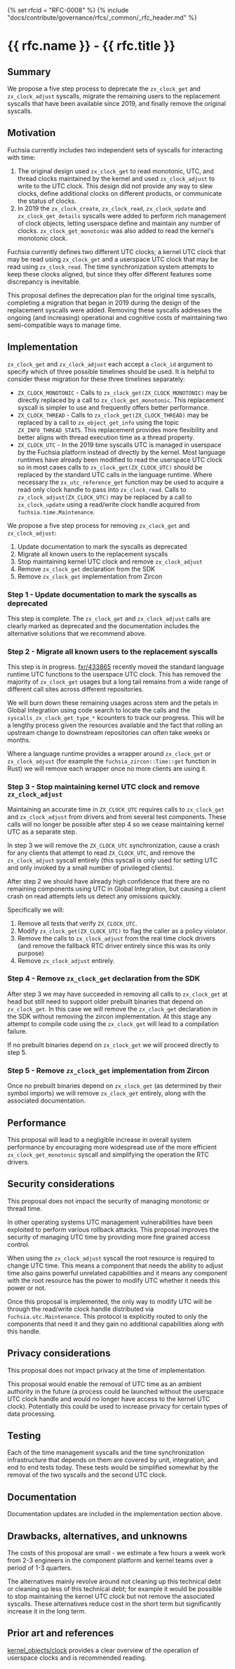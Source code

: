 {% set rfcid = "RFC-0008" %}
{% include "docs/contribute/governance/rfcs/_common/_rfc_header.md" %}
# {{ rfc.name }} - {{ rfc.title }}
<!-- SET the `rfcid` VAR ABOVE. DO NOT EDIT ANYTHING ELSE ABOVE THIS LINE. -->

## Summary

We propose a five step process to deprecate the `zx_clock_get` and
`zx_clock_adjust` syscalls, migrate the remaining users to the replacement
syscalls that have been available since 2019, and finally remove the original
syscalls.


## Motivation

Fuchsia currently includes two independent sets of syscalls for interacting with
time:

1. The original design used `zx_clock_get` to read monotonic, UTC, and thread
   clocks maintained by the kernel and used `zx_clock_adjust` to write to the
   UTC clock. This design did not provide any way to slew clocks, define
   additional clocks on different products, or communicate the status of clocks.
2. In 2019 the `zx_clock_create`, `zx_clock_read`, `zx_clock_update` and
   `zx_clock_get_details` syscalls were added to perform rich management of
   clock objects, letting userspace define and maintain any number of clocks.
   `zx_clock_get_monotonic` was also added to read the kernel's monotonic clock.

Fuchsia currently defines two different UTC clocks; a kernel UTC clock that may
be read using `zx_clock_get` and a userspace UTC clock that may be read using
`zx_clock_read`. The time synchronization system attempts to keep these clocks
aligned, but since they offer different features some discrepancy is inevitable.

This proposal defines the deprecation plan for the original time syscalls,
completing a migration that began in 2019 during the design of the replacement
syscalls were added. Removing these syscalls addresses the ongoing (and
increasing) operational and cognitive costs of maintaining two semi-compatible
ways to manage time.


## Implementation

`zx_clock_get` and `zx_clock_adjust` each accept a `clock_id` argument to
specify which of three possible timelines should be used. It is helpful to
consider these migration for these three timelines separately:

* `ZX_CLOCK_MONOTONIC` - Calls to `zx_clock_get(ZX_CLOCK_MONOTONIC)` may be
  directly replaced by a call to `zx_clock_get_monotonic`. This replacement
  syscall is simpler to use and frequently offers better performance.
* `ZX_CLOCK_THREAD` - Calls to `zx_clock_get(ZX_CLOCK_THREAD)` may be replaced
  by a call to `zx_object_get_info` using the topic `ZX_INFO_THREAD_STATS`. This
  replacement provides more flexibility and better aligns with thread execution
  time as a thread property.
* `ZX_CLOCK_UTC` - In the 2019 time syscalls UTC is managed in userspace by
  the Fuchsia platform instead of directly by the kernel. Most language runtimes
  have already been modified to read the userspace UTC clock so in most cases
  calls to `zx_clock_get(ZX_CLOCK_UTC)` should be replaced by the standard UTC
  calls in the language runtime. Where necessary the `zx_utc_reference_get`
  function may be used to acquire a read only clock handle to pass into
  `zx_clock_read`. Calls to `zx_clock_adjust(ZX_CLOCK_UTC)` may be replaced by a
  call to `zx_clock_update` using a read/write clock handle acquired from
  `fuchsia.time.Maintenance`.

We propose a five step process for removing `zx_clock_get` and
`zx_clock_adjust`:

1. Update documentation to mark the syscalls as deprecated
2. Migrate all known users to the replacement syscalls
3. Stop maintaining kernel UTC clock and remove `zx_clock_adjust`
4. Remove `zx_clock_get` declaration from the SDK
5. Remove `zx_clock_get` implementation from Zircon

### Step 1 - Update documentation to mark the syscalls as deprecated

This step is complete. The `zx_clock_get` and `zx_clock_adjust` calls are
clearly marked as deprecated and the documentation includes the alternative
solutions that we recommend above.

### Step 2 - Migrate all known users to the replacement syscalls

This step is in progress. [fxr/433865](https://fxrev.dev/433865) recently moved
the standard language runtime UTC functions to the userspace UTC clock. This has
removed the majority of `zx_clock_get` usages but a long tail remains from a
wide range of different call sites across different repositories.

We will burn down these remaining usages across stem and the petals in Global
Integration using code search to locate the calls and the
`syscalls_zx_clock_get_type_*` kcounters to track our progress. This will be a
lengthy process given the resources available and the fact that rolling an
upstream change to downstream repositories can often take weeks or months.

Where a language runtime provides a wrapper around `zx_clock_get` or
`zx_clock_adjust` (for example the `fuchsia_zircon::Time::get` function
in Rust) we will remove each wrapper once no more clients are using it.

### Step 3 - Stop maintaining kernel UTC clock and remove `zx_clock_adjust`

Maintaining an accurate time in `ZX_CLOCK_UTC` requires calls to `zx_clock_get`
and `zx_clock_adjust` from drivers and from several test components. These calls
will no longer be possible after step 4 so we cease maintaining kernel UTC as a
separate step.

In step 3 we will remove the `ZX_CLOCK_UTC` synchronization, cause a crash
for any clients that attempt to read `ZX_CLOCK_UTC`, and remove the
`zx_clock_adjust` syscall entirely (this syscall is only used for setting UTC
and only invoked by a small number of privileged clients).

After step 2 we should have already high confidence that there are no remaining
components using UTC in Global Integration, but causing a client crash on read
attempts lets us detect any omissions quickly.

Specifically we will:

1. Remove all tests that verify `ZX_CLOCK_UTC`.
2. Modify `zx_clock_get(ZX_CLOCK_UTC)` to flag the caller as a policy violator.
2. Remove the calls to `zx_clock_adjust` from the real time clock drivers (and
   remove the fallback RTC driver entirely since this was its only purpose)
3. Remove `zx_clock_adjust` entirely.

### Step 4 - Remove `zx_clock_get` declaration from the SDK

After step 3 we may have succeeded in removing all calls to `zx_clock_get` at
head but still need to support older prebuilt binaries that depend on
`zx_clock_get`. In this case we will remove the `zx_clock_get` declaration in
the SDK without removing the zircon implementation. At this stage any attempt to
compile code using the `zx_clock_get` will lead to a compilation failure.

If no prebuilt binaries depend on `zx_clock_get` we will proceed directly to
step 5.

### Step 5 - Remove `zx_clock_get` implementation from Zircon

Once no prebuilt binaries depend on `zx_clock_get` (as determined by their
symbol imports) we will remove `zx_clock_get` entirely, along with the
associated documentation.


## Performance

This proposal will lead to a negligible increase in overall system performance
by encouraging more widespread use of the more efficient
`zx_clock_get_monotonic` syscall and simplifying the operation the RTC drivers.


## Security considerations

This proposal does not impact the security of managing monotonic or thread time.

In other operating systems UTC management vulnerabilities have been exploited to
perform various rollback attacks. This proposal improves the security of
managing UTC time by providing more fine grained access control.

When using the `zx_clock_adjust` syscall the root resource is required to change
UTC time. This means a component that needs the ability to adjust time also
gains powerful unrelated capabilities and it means any component with the root
resource has the power to modify UTC whether it needs this power or not.

Once this proposal is implemented, the only way to modify UTC will be through
the read/write clock handle distributed via `fuchsia.utc.Maintenance`. This
protocol is explicitly routed to only the components that need it and they
gain no additional capabilities along with this handle.


## Privacy considerations

This proposal does not impact privacy at the time of implementation.

This proposal would enable the removal of UTC time as an ambient authority in
the future (a process could be launched without the userspace UTC clock handle
and would no longer have access to the kernel UTC clock). Potentially this could
be used to increase privacy for certain types of data processing.


## Testing

Each of the time management syscalls and the time synchronization infrastructure
that depends on them are covered by unit, integration, and end to end tests
today. These tests would be simplified somewhat by the removal of the two
syscalls and the second UTC clock.


## Documentation

Documentation updates are included in the implementation section above.


## Drawbacks, alternatives, and unknowns

The costs of this proposal are small - we estimate a few hours a week work from
2-3 engineers in the component platform and kernel teams over a period of 1-3
quarters.

The alternatives mainly revolve around not cleaning up this technical debt or
cleaning up less of this technical debt; for example it would be possible to
stop maintaining the kernel UTC clock but not remove the associated syscalls.
These alternatives reduce cost in the short term but significantly increase it
in the long term.


## Prior art and references

[kernel_objects/clock](/docs/reference/kernel_objects/clock.md) provides a clear
overview of the operation of userspace clocks and is recommended reading.
